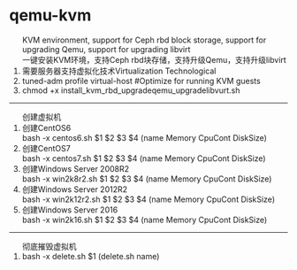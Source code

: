# qemu-kvm
<ol>
 KVM environment, support for Ceph rbd block storage, support for upgrading Qemu, support for upgrading libvirt<br />
 一键安装KVM环境，支持Ceph rbd块存储，支持升级Qemu，支持升级libvirt<br />
<li>需要服务器支持虚拟化技术Virtualization Technological</li>
<li>tuned-adm profile virtual-host   #Optimize for running KVM guests</li>
<li>chmod +x install_kvm_rbd_upgradeqemu_upgradelibvurt.sh</li>
</ol>
 <hr />
    <ol>
 创建虚拟机<br />
<li>创建CentOS6</li>
    bash -x centos6.sh $1 $2 $3 $4    (name Memory CpuCont  DiskSize)<br />
<li>创建CentOS7</li>
    bash -x centos7.sh $1 $2 $3 $4    (name Memory CpuCont  DiskSize)<br />
<li>创建Windows Server 2008R2</li>
    bash -x win2k8r2.sh $1 $2 $3 $4     (name Memory CpuCont  DiskSize)<br />
<li>创建Windows Server 2012R2</li>
    bash -x win2k12r2.sh $1 $2 $3 $4    (name Memory CpuCont  DiskSize)<br />
<li>创建Windows Server 2016</li>
    bash -x win2k16.sh $1 $2 $3 $4      (name Memory CpuCont  DiskSize)<br />
    </ol>
 <hr />
<ol>
 彻底摧毁虚拟机
<li>bash -x delete.sh $1   (delete.sh name)</li>
</ol>
  
 
 
